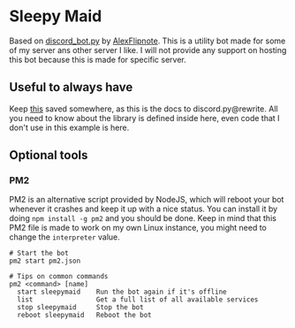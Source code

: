 # Sleepy Maid
Based on [discord_bot.py](https://github.com/AlexFlipnote/discord_bot.py) by [AlexFlipnote](https://github.com/AlexFlipnote). This is a utility bot made for some of my server ans other server I like. I will not provide any support on hosting this bot because this is made for specific server.


## Useful to always have
Keep [this](https://discordpy.readthedocs.io/en/latest/) saved somewhere, as this is the docs to discord.py@rewrite.
All you need to know about the library is defined inside here, even code that I don't use in this example is here.

## Optional tools
### PM2
PM2 is an alternative script provided by NodeJS, which will reboot your bot whenever it crashes and keep it up with a nice status. You can install it by doing `npm install -g pm2` and you should be done. Keep in mind that this PM2 file is made to work on my own Linux instance, you might need to change the `interpreter` value.
```
# Start the bot
pm2 start pm2.json

# Tips on common commands
pm2 <command> [name]
  start sleepymaid    Run the bot again if it's offline
  list                Get a full list of all available services
  stop sleepymaid     Stop the bot
  reboot sleepymaid   Reboot the bot
```

